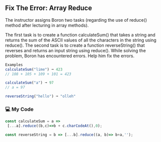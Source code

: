 ## Fix The Error: Array Reduce

The instructor assigns Boron two tasks (regarding the use of reduce() method after lecturing in array methods).

The first task is to create a function calculateSum() that takes a string and returns the sum of the ASCII values of all the characters in the string using reduce().
The second task is to create a function reverseString() that reverses and returns an input string using reduce().
While solving the problem, Boron has encountered errors. Help him fix the errors.
```js
Examples
calculateSum("lime") ➞ 423
// 108 + 105 + 109 + 101 = 423

calculateSum("a") ➞ 97
// a = 97

reverseString("hello") ➞ "olleh"
```
### :computer: My Code
```js
const calculateSum = a =>
 [...a].reduce((b,c)=>b + c.charCodeAt(),0);

const reverseString = b => [...b].reduce((a, b)=> b+a,'');

```

